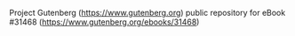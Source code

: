 Project Gutenberg (https://www.gutenberg.org) public repository for eBook #31468 (https://www.gutenberg.org/ebooks/31468)
